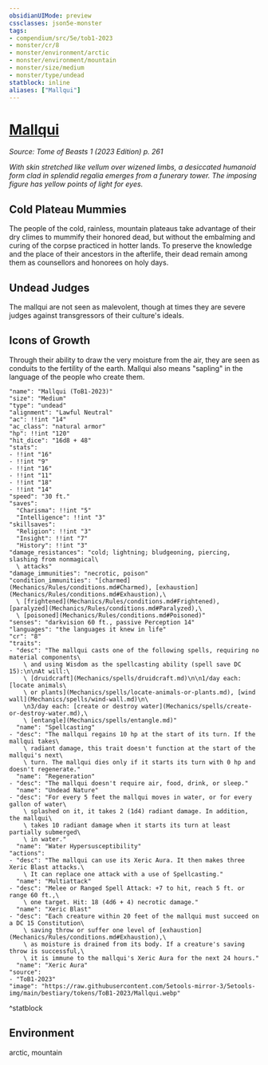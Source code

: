 ```yaml
---
obsidianUIMode: preview
cssclasses: json5e-monster
tags:
- compendium/src/5e/tob1-2023
- monster/cr/8
- monster/environment/arctic
- monster/environment/mountain
- monster/size/medium
- monster/type/undead
statblock: inline
aliases: ["Mallqui"]
---
```

# [Mallqui](Mechanics\bestiary\undead/mallqui-tob1-2023.md)
*Source: Tome of Beasts 1 (2023 Edition) p. 261*  

*With skin stretched like vellum over wizened limbs, a desiccated humanoid form clad in splendid regalia emerges from a funerary tower. The imposing figure has yellow points of light for eyes.*

## Cold Plateau Mummies

The people of the cold, rainless, mountain plateaus take advantage of their dry climes to mummify their honored dead, but without the embalming and curing of the corpse practiced in hotter lands. To preserve the knowledge and the place of their ancestors in the afterlife, their dead remain among them as counsellors and honorees on holy days.

## Undead Judges

The mallqui are not seen as malevolent, though at times they are severe judges against transgressors of their culture's ideals.

## Icons of Growth

Through their ability to draw the very moisture from the air, they are seen as conduits to the fertility of the earth. Mallqui also means "sapling" in the language of the people who create them.

```statblock
"name": "Mallqui (ToB1-2023)"
"size": "Medium"
"type": "undead"
"alignment": "Lawful Neutral"
"ac": !!int "14"
"ac_class": "natural armor"
"hp": !!int "120"
"hit_dice": "16d8 + 48"
"stats":
- !!int "16"
- !!int "9"
- !!int "16"
- !!int "11"
- !!int "18"
- !!int "14"
"speed": "30 ft."
"saves":
  "Charisma": !!int "5"
  "Intelligence": !!int "3"
"skillsaves":
  "Religion": !!int "3"
  "Insight": !!int "7"
  "History": !!int "3"
"damage_resistances": "cold; lightning; bludgeoning, piercing, slashing from nonmagical\
  \ attacks"
"damage_immunities": "necrotic, poison"
"condition_immunities": "[charmed](Mechanics/Rules/conditions.md#Charmed), [exhaustion](Mechanics/Rules/conditions.md#Exhaustion),\
  \ [frightened](Mechanics/Rules/conditions.md#Frightened), [paralyzed](Mechanics/Rules/conditions.md#Paralyzed),\
  \ [poisoned](Mechanics/Rules/conditions.md#Poisoned)"
"senses": "darkvision 60 ft., passive Perception 14"
"languages": "the languages it knew in life"
"cr": "8"
"traits":
- "desc": "The mallqui casts one of the following spells, requiring no material components\
    \ and using Wisdom as the spellcasting ability (spell save DC 15):\n\nAt will:\
    \ [druidcraft](Mechanics/spells/druidcraft.md)\n\n1/day each: [locate animals\
    \ or plants](Mechanics/spells/locate-animals-or-plants.md), [wind wall](Mechanics/spells/wind-wall.md)\n\
    \n3/day each: [create or destroy water](Mechanics/spells/create-or-destroy-water.md),\
    \ [entangle](Mechanics/spells/entangle.md)"
  "name": "Spellcasting"
- "desc": "The mallqui regains 10 hp at the start of its turn. If the mallqui takes\
    \ radiant damage, this trait doesn't function at the start of the mallqui's next\
    \ turn. The mallqui dies only if it starts its turn with 0 hp and doesn't regenerate."
  "name": "Regeneration"
- "desc": "The mallqui doesn't require air, food, drink, or sleep."
  "name": "Undead Nature"
- "desc": "For every 5 feet the mallqui moves in water, or for every gallon of water\
    \ splashed on it, it takes 2 (1d4) radiant damage. In addition, the mallqui\
    \ takes 10 radiant damage when it starts its turn at least partially submerged\
    \ in water."
  "name": "Water Hypersusceptibility"
"actions":
- "desc": "The mallqui can use its Xeric Aura. It then makes three Xeric Blast attacks.\
    \ It can replace one attack with a use of Spellcasting."
  "name": "Multiattack"
- "desc": "Melee or Ranged Spell Attack: +7 to hit, reach 5 ft. or range 60 ft.,\
    \ one target. Hit: 18 (4d6 + 4) necrotic damage."
  "name": "Xeric Blast"
- "desc": "Each creature within 20 feet of the mallqui must succeed on a DC 15 Constitution\
    \ saving throw or suffer one level of [exhaustion](Mechanics/Rules/conditions.md#Exhaustion),\
    \ as moisture is drained from its body. If a creature's saving throw is successful,\
    \ it is immune to the mallqui's Xeric Aura for the next 24 hours."
  "name": "Xeric Aura"
"source":
- "ToB1-2023"
"image": "https://raw.githubusercontent.com/5etools-mirror-3/5etools-img/main/bestiary/tokens/ToB1-2023/Mallqui.webp"
```
^statblock

## Environment

arctic, mountain